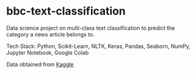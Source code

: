 # bbc-text-classification
Data science project on multi-class text classification to predict the category a news article belongs to.

Tech Stack: Python, Scikit-Learn, NLTK, Keras, Pandas, Seaborn, NumPy, Jupyter Notebook, Google Colab

Data obtained from [Kaggle](https://www.kaggle.com/yufengdev/bbc-fulltext-and-category)
